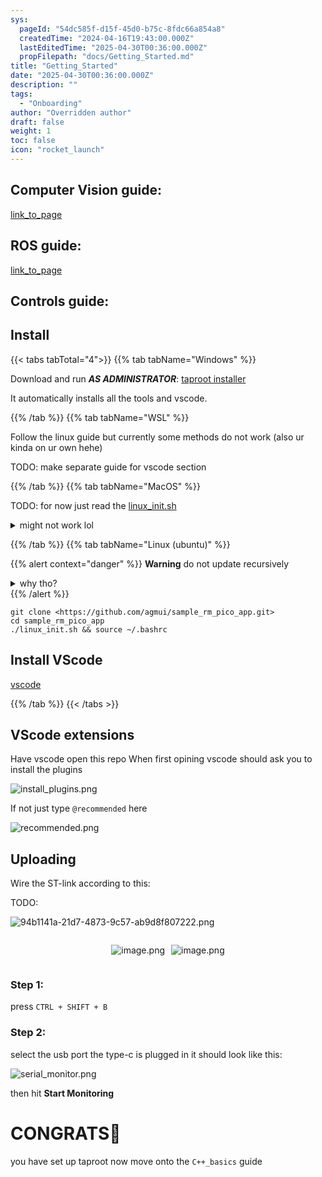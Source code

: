 ```yaml
---
sys:
  pageId: "54dc585f-d15f-45d0-b75c-8fdc66a854a8"
  createdTime: "2024-04-16T19:43:00.000Z"
  lastEditedTime: "2025-04-30T00:36:00.000Z"
  propFilepath: "docs/Getting_Started.md"
title: "Getting_Started"
date: "2025-04-30T00:36:00.000Z"
description: ""
tags:
  - "Onboarding"
author: "Overridden author"
draft: false
weight: 1
toc: false
icon: "rocket_launch"
---
```


## Computer Vision guide:

[link_to_page](86d45bc0-388b-4d26-8848-44f255f73d0e)

## ROS guide:

[link_to_page](3c76c1de-ec8f-46d6-8b0a-294005edc2d5)

## Controls guide:

## Install

{{< tabs tabTotal="4">}}
{{% tab tabName="Windows" %}}

Download and run _**AS ADMINISTRATOR**_: [taproot installer](https://github.com/Thornbots/TeachingFreshies/releases/tag/1.0)

It automatically installs all the tools and vscode.

{{% /tab %}}
{{% tab tabName="WSL" %}}

Follow the linux guide but currently some methods do not work (also ur kinda on ur own hehe)

TODO: make separate guide for vscode section

{{% /tab %}}
{{% tab tabName="MacOS" %}}

TODO: for now just read the [linux_init.sh](https://github.com/agmui/sample_rm_pico_app/blob/main/linux_init.sh)

<details>
<summary>might not work lol</summary>

`brew install libusb pkg-config`

Next install: [vscode](https://code.visualstudio.com/Download)

</details>

{{% /tab %}}
{{% tab tabName="Linux (ubuntu)" %}}

{{% alert context="danger" %}}
**Warning** do not update recursively
<details>
<summary>why tho?</summary>
There are some submodules that may go on for a while (like tinyusb) and I highly
recommend you don't need to get them.
If you want to see what submodules I update just look in `linux_init.sh`
</details>
{{% /alert %}}

```shell
git clone <https://github.com/agmui/sample_rm_pico_app.git>
cd sample_rm_pico_app
./linux_init.sh && source ~/.bashrc
```

## Install VScode

[vscode](https://code.visualstudio.com/Download)

{{% /tab %}}
{{< /tabs >}}

## VScode extensions

Have vscode open this repo
When first opining vscode should ask you to install the plugins

![install_plugins.png](https://prod-files-secure.s3.us-west-2.amazonaws.com/d518164a-d88e-44d1-a4ee-3adb3bd8bce0/89bd30f0-1825-4e77-867b-0a41ce370880/install_plugins.png?X-Amz-Algorithm=AWS4-HMAC-SHA256&X-Amz-Content-Sha256=UNSIGNED-PAYLOAD&X-Amz-Credential=ASIAZI2LB4662BZRLKKJ%2F20250515%2Fus-west-2%2Fs3%2Faws4_request&X-Amz-Date=20250515T070911Z&X-Amz-Expires=3600&X-Amz-Security-Token=IQoJb3JpZ2luX2VjEG8aCXVzLXdlc3QtMiJGMEQCICjysdV5lHvFzjPqtMd56ADXNTluHmAxjxXZe1VasqTJAiBTAZZoTF8IbRTb%2F32KDE3qNcHqBos7w6VXv7G%2Fn1uAWyr%2FAwgoEAAaDDYzNzQyMzE4MzgwNSIMlVx%2FYzeus%2F75V6h9KtwDOzVHKBOYOAL2qNQcfqASFKA294BsMKMx1NwB%2FiXVvOYaFMsVn%2Fs1BuFO4t%2BLA7ert2CU9yThCtgHC8IvesdzNDl1ws27KXGvYaCAswMArMH7yHfyidLMbQ2Lpa8ZFLyVBmbT%2Bgl%2BPZFWrXyNsniybFSTB%2BbwzI0qP54q9yu1Dz8C3%2B3fuR96kqsVdf73s0aSnGoRRqVoPuAMrsa5GiaYWEzZ%2FqSSFNNjgqfTPEAiix%2B%2FIqGwooZCfXFJzFIboVbJoPqVLPlDjEt5AVXzUpOS%2FpOsMx%2B24Jgz1DXIghl90E8va8LNx63%2B0n4P%2B9C8DVJQpKiqqRm42IXoj85AW8Gw2I2ckEwD%2F1ddB1vb9%2F23uoHdmLnSiYELmoch8i877c%2F0McBTxp7DvIg%2BGxpjeQeeDsYFF7GOobkuE6dI8NT8teuaYW%2FXoX3pK7SsMJj5MNOIIg8ZACmgYERIl0tkkwJ44LYDF79WFq4xxj2hwWLdBpelW%2FRGKYS7dxN3z9QO05w4gc8wXP%2F0qSbtDFLtEG7FM34fK0AIdIsP2TODFnKZZ5kEvWuOGOtB48RPuaYUjz%2FOOhA6lippIWHIeTlTlpMtIovRvdFvpdx6vq22M9BRSSECEnF3FS4YB%2BQQA7ow7ZyWwQY6pgH%2FVoGQuSTQG%2FmIvf9MwZeWCDDDlnJupzCJEYoweCp1Ly6b5zsljED44GfBYbcZ88azDkZYhAIJAEWX8me8Z1p7riYm8kIpmWshBAwHfrkEu5n4x%2BlImQw9AY%2B0urq5U7Gcm7RdwremzDC5%2BxDeb493gwrZZoyDRjdTw9OFJRhvMo8c7l%2F9Sn8J2k0KR45ElXFZWJ0KmGNEdnOkBeD5SiBA06didmwZ&X-Amz-Signature=5d2a834ff2ddf8ae14a17a5f92e017857639ab92c82106861526e39513941b62&X-Amz-SignedHeaders=host&x-id=GetObject)

If not just type `@recommended` here  

![recommended.png](https://prod-files-secure.s3.us-west-2.amazonaws.com/d518164a-d88e-44d1-a4ee-3adb3bd8bce0/61e661e9-5d85-4dfc-be0d-8d2097a5e793/recommended.png?X-Amz-Algorithm=AWS4-HMAC-SHA256&X-Amz-Content-Sha256=UNSIGNED-PAYLOAD&X-Amz-Credential=ASIAZI2LB4662BZRLKKJ%2F20250515%2Fus-west-2%2Fs3%2Faws4_request&X-Amz-Date=20250515T070911Z&X-Amz-Expires=3600&X-Amz-Security-Token=IQoJb3JpZ2luX2VjEG8aCXVzLXdlc3QtMiJGMEQCICjysdV5lHvFzjPqtMd56ADXNTluHmAxjxXZe1VasqTJAiBTAZZoTF8IbRTb%2F32KDE3qNcHqBos7w6VXv7G%2Fn1uAWyr%2FAwgoEAAaDDYzNzQyMzE4MzgwNSIMlVx%2FYzeus%2F75V6h9KtwDOzVHKBOYOAL2qNQcfqASFKA294BsMKMx1NwB%2FiXVvOYaFMsVn%2Fs1BuFO4t%2BLA7ert2CU9yThCtgHC8IvesdzNDl1ws27KXGvYaCAswMArMH7yHfyidLMbQ2Lpa8ZFLyVBmbT%2Bgl%2BPZFWrXyNsniybFSTB%2BbwzI0qP54q9yu1Dz8C3%2B3fuR96kqsVdf73s0aSnGoRRqVoPuAMrsa5GiaYWEzZ%2FqSSFNNjgqfTPEAiix%2B%2FIqGwooZCfXFJzFIboVbJoPqVLPlDjEt5AVXzUpOS%2FpOsMx%2B24Jgz1DXIghl90E8va8LNx63%2B0n4P%2B9C8DVJQpKiqqRm42IXoj85AW8Gw2I2ckEwD%2F1ddB1vb9%2F23uoHdmLnSiYELmoch8i877c%2F0McBTxp7DvIg%2BGxpjeQeeDsYFF7GOobkuE6dI8NT8teuaYW%2FXoX3pK7SsMJj5MNOIIg8ZACmgYERIl0tkkwJ44LYDF79WFq4xxj2hwWLdBpelW%2FRGKYS7dxN3z9QO05w4gc8wXP%2F0qSbtDFLtEG7FM34fK0AIdIsP2TODFnKZZ5kEvWuOGOtB48RPuaYUjz%2FOOhA6lippIWHIeTlTlpMtIovRvdFvpdx6vq22M9BRSSECEnF3FS4YB%2BQQA7ow7ZyWwQY6pgH%2FVoGQuSTQG%2FmIvf9MwZeWCDDDlnJupzCJEYoweCp1Ly6b5zsljED44GfBYbcZ88azDkZYhAIJAEWX8me8Z1p7riYm8kIpmWshBAwHfrkEu5n4x%2BlImQw9AY%2B0urq5U7Gcm7RdwremzDC5%2BxDeb493gwrZZoyDRjdTw9OFJRhvMo8c7l%2F9Sn8J2k0KR45ElXFZWJ0KmGNEdnOkBeD5SiBA06didmwZ&X-Amz-Signature=9287196d1acba0fc0decc3290cad035f21ba35b7d1a41e02ffa2c8753070a944&X-Amz-SignedHeaders=host&x-id=GetObject)

## Uploading

Wire the ST-link according to this:

TODO:

![94b1141a-21d7-4873-9c57-ab9d8f807222.png](https://prod-files-secure.s3.us-west-2.amazonaws.com/d518164a-d88e-44d1-a4ee-3adb3bd8bce0/e5fad17d-ab82-4300-9f4c-505ab4b1202c/94b1141a-21d7-4873-9c57-ab9d8f807222.png?X-Amz-Algorithm=AWS4-HMAC-SHA256&X-Amz-Content-Sha256=UNSIGNED-PAYLOAD&X-Amz-Credential=ASIAZI2LB4662BZRLKKJ%2F20250515%2Fus-west-2%2Fs3%2Faws4_request&X-Amz-Date=20250515T070911Z&X-Amz-Expires=3600&X-Amz-Security-Token=IQoJb3JpZ2luX2VjEG8aCXVzLXdlc3QtMiJGMEQCICjysdV5lHvFzjPqtMd56ADXNTluHmAxjxXZe1VasqTJAiBTAZZoTF8IbRTb%2F32KDE3qNcHqBos7w6VXv7G%2Fn1uAWyr%2FAwgoEAAaDDYzNzQyMzE4MzgwNSIMlVx%2FYzeus%2F75V6h9KtwDOzVHKBOYOAL2qNQcfqASFKA294BsMKMx1NwB%2FiXVvOYaFMsVn%2Fs1BuFO4t%2BLA7ert2CU9yThCtgHC8IvesdzNDl1ws27KXGvYaCAswMArMH7yHfyidLMbQ2Lpa8ZFLyVBmbT%2Bgl%2BPZFWrXyNsniybFSTB%2BbwzI0qP54q9yu1Dz8C3%2B3fuR96kqsVdf73s0aSnGoRRqVoPuAMrsa5GiaYWEzZ%2FqSSFNNjgqfTPEAiix%2B%2FIqGwooZCfXFJzFIboVbJoPqVLPlDjEt5AVXzUpOS%2FpOsMx%2B24Jgz1DXIghl90E8va8LNx63%2B0n4P%2B9C8DVJQpKiqqRm42IXoj85AW8Gw2I2ckEwD%2F1ddB1vb9%2F23uoHdmLnSiYELmoch8i877c%2F0McBTxp7DvIg%2BGxpjeQeeDsYFF7GOobkuE6dI8NT8teuaYW%2FXoX3pK7SsMJj5MNOIIg8ZACmgYERIl0tkkwJ44LYDF79WFq4xxj2hwWLdBpelW%2FRGKYS7dxN3z9QO05w4gc8wXP%2F0qSbtDFLtEG7FM34fK0AIdIsP2TODFnKZZ5kEvWuOGOtB48RPuaYUjz%2FOOhA6lippIWHIeTlTlpMtIovRvdFvpdx6vq22M9BRSSECEnF3FS4YB%2BQQA7ow7ZyWwQY6pgH%2FVoGQuSTQG%2FmIvf9MwZeWCDDDlnJupzCJEYoweCp1Ly6b5zsljED44GfBYbcZ88azDkZYhAIJAEWX8me8Z1p7riYm8kIpmWshBAwHfrkEu5n4x%2BlImQw9AY%2B0urq5U7Gcm7RdwremzDC5%2BxDeb493gwrZZoyDRjdTw9OFJRhvMo8c7l%2F9Sn8J2k0KR45ElXFZWJ0KmGNEdnOkBeD5SiBA06didmwZ&X-Amz-Signature=abe99e3bf82b34db91f97f95c20e4d287842b5c37afbaffbd4a601cda1e894ae&X-Amz-SignedHeaders=host&x-id=GetObject)

<div style="display: flex;flex-direction: row; column-gap:10px; max-width: 630px;justify-content: center;">
<div>

![image.png](https://prod-files-secure.s3.us-west-2.amazonaws.com/d518164a-d88e-44d1-a4ee-3adb3bd8bce0/210ecb78-1116-4d7b-b9b7-2292f66fa2c2/image.png?X-Amz-Algorithm=AWS4-HMAC-SHA256&X-Amz-Content-Sha256=UNSIGNED-PAYLOAD&X-Amz-Credential=ASIAZI2LB466ZWUYKX7I%2F20250515%2Fus-west-2%2Fs3%2Faws4_request&X-Amz-Date=20250515T070917Z&X-Amz-Expires=3600&X-Amz-Security-Token=IQoJb3JpZ2luX2VjEG8aCXVzLXdlc3QtMiJIMEYCIQCFdO%2FrYRMaJ20XiBFW8IqrEwcxdEpcRTWJCXqvbsyk7AIhAL7RUrbEvGIVgtPdCUt%2FZU3%2Fb0ux5vkLC1MBgBSRvE0%2FKv8DCCgQABoMNjM3NDIzMTgzODA1Igy64JLIgL2aKxItx8Aq3APdr%2F5Sn1KJKL2HLuK48%2FNHK5JCik8%2Bkis1peBCQChoG7iKxXHediwJJ8McEh5UpGbGL0ulxjYtL%2BF16%2BLVD8a4r1n3sLVEXDfVvihHcW6TFc0faBbvXZLamYKgDmdP7kPox7h3YGhGBBWhlBQYDATkAwuMTds5hMveUM5aNLjUnDmNpDmMBhTHYsOcBherT7ZbX8lmHdRB7VLdUIvugUaXLfE4FqYrp2N5YSJqVAoDHmgtUrcbFp8Crd0n9KKC5%2FtbYQx2DhvfDEkJArEnPf6LInwZUgccGHgGzvy%2FfoQuUuevi4m147BVsBzqg554rzfCQwktBhYqvPU%2FhBdmR2njZE9OmOcjjIAIplZecR2xM%2FAZsEs7hoVpfV%2BqPQpBkZVTT0r7o3f%2F%2BzUnqmjOPmh6PpBdUPGL01qgU8QfblIgEBLInU2ohq3f3PacLVqC1gXs5j5jYi6AlXW8WlSOl34PfmdXXRTAAvBXh%2BHw8vc5ymgWWbUKkMogB%2BDBv0SCa2fvWPnAUrD%2B%2Fhp9WZl1rzXUzFeKR7Z%2FehdCYpWIGtjnks8ykJ0eiWIqj7fEupOOaKnPDJbXn1jtNKYiJV524BJDaaFJA8iJ%2BD3AezAW0pLa7onGCjXS%2Bc0OmCubRDDAnZbBBjqkAfM1N3%2Bymijz8dHWlN2qbGfQgqKofk54KO5dh8Qw1Ov6QyQrnT3AOpxe3qFP%2FXEe%2BXiqWS0mPfeimiZqboT2DNOHZbl9PVE66njnzxWacB%2FLkDsEOl8TmE%2FAbGaoDDstkuCLny2BeFyTV6grMLpKbRWV5RtVHYONGApD4rK7wCjmslJ2IG06SobKz176eWefrkli2UQYTIW5wU1ml5AG%2BdvjWt1w&X-Amz-Signature=3e7465ad1d6c8f5ddc4ac2d6a96a0947769a46ff4d0f048227dee1e0c252f107&X-Amz-SignedHeaders=host&x-id=GetObject)

</div>
<div>

![image.png](https://prod-files-secure.s3.us-west-2.amazonaws.com/d518164a-d88e-44d1-a4ee-3adb3bd8bce0/33a0fd0f-8ca6-4a86-8e09-26e95ded1fff/image.png?X-Amz-Algorithm=AWS4-HMAC-SHA256&X-Amz-Content-Sha256=UNSIGNED-PAYLOAD&X-Amz-Credential=ASIAZI2LB466QJGPUHKM%2F20250515%2Fus-west-2%2Fs3%2Faws4_request&X-Amz-Date=20250515T070918Z&X-Amz-Expires=3600&X-Amz-Security-Token=IQoJb3JpZ2luX2VjEG8aCXVzLXdlc3QtMiJHMEUCIQDMmLNKSczHZPK%2B7buN8Ybr1hiaTlwFVG9pB%2FWmxEIaXgIgThgUorUcAHe6ZLN4gHdnFA9V%2B5yG%2FSURHA%2F5gMJLU94q%2FwMIKBAAGgw2Mzc0MjMxODM4MDUiDOqe5kkFQasMKNoyKSrcA4IGScgXehLiY6sABDvJ84tWST5JJNJ98G%2FJT5vfF%2B1xYGNMvmMrSzFPEW0XpJTDQU3%2Fj21EHy8DGuXuFoXL8NWyXXHHztNkag9DM0wQQ9iQOMaunsZTsh2O9ZzNytGo2wsGSQ5tnoi%2BBbwlKMFWzJzknQUUSz6syMeGm4wbW0fnqrm1YGjCCTWqNrC1ip%2FB6TE4ml5tunnJnXbQQdy1l3M%2FxryHw5%2F4QWkDAbXUGnD9GdRqoT%2BxaQFqzqFbThyXKpaqwKrB4c0fmzVHfTIw0G1%2FdVjP8Z704L8N%2FBrWNVAfDNgD4QCiS0t50tgYPX5JKK9HmCKoanjsjMbxjSj%2FPSsRWARsBMxwa59v8la5E71vVrVYZT6gqyMO8HvwG%2FgKO%2BPx0ZFwf575rKf4acdcqNnDq4Kr%2Bt0ukYAxAfBC1%2FIQMS9WoJiQ5nTR03aHAavR5%2F5oVugskH6fprpZ4TgffZr5kW%2BeqShCyIIuesGMXj62b25r%2B12W9ITjvfjCBVfRrlwNzlSo78QriYhYwaY4TufTLAX9EISlalqRKE9pdbVke5svj6Yg9Q6NjpuczMBBprS6Vifr3%2BgZ1FL%2BTwhvHaGutvzdEVD4BHbdfYMWs%2FIeUmJkpwMe73EBKi%2BeMM6dlsEGOqUB5ocfmrQPsoS2car7sVQ57nEjtM2s8QhWID4K8idBY9Ay%2FNHUWM%2Fke7VTjuqlZ6%2BYiYxRIEKIxY4hb3W3LooCat9tLsSfiFqNGf3pigB6Y%2FyHYP7NDqFMBU2u4xza3TfNe05Kt2n0w%2BSetVuITxEf5fnmkcjqMnDS9u0f3S2F4uID%2FqfC%2BoSQDOTVUsN96DUcftzpe%2B5iyBbS0hU6OCy1PckFGASC&X-Amz-Signature=16d0704dfb811e4969f28d765010dd9998c57454e25f1ae6781380f177e6b850&X-Amz-SignedHeaders=host&x-id=GetObject)

</div>
</div>

### Step 1:

press `CTRL + SHIFT + B`

### Step 2:

select the usb port the type-c is plugged in it should look like this:

![serial_monitor.png](https://prod-files-secure.s3.us-west-2.amazonaws.com/d518164a-d88e-44d1-a4ee-3adb3bd8bce0/f03f4774-05d4-4393-b6a0-d5efb6d315ab/serial_monitor.png?X-Amz-Algorithm=AWS4-HMAC-SHA256&X-Amz-Content-Sha256=UNSIGNED-PAYLOAD&X-Amz-Credential=ASIAZI2LB4662BZRLKKJ%2F20250515%2Fus-west-2%2Fs3%2Faws4_request&X-Amz-Date=20250515T070911Z&X-Amz-Expires=3600&X-Amz-Security-Token=IQoJb3JpZ2luX2VjEG8aCXVzLXdlc3QtMiJGMEQCICjysdV5lHvFzjPqtMd56ADXNTluHmAxjxXZe1VasqTJAiBTAZZoTF8IbRTb%2F32KDE3qNcHqBos7w6VXv7G%2Fn1uAWyr%2FAwgoEAAaDDYzNzQyMzE4MzgwNSIMlVx%2FYzeus%2F75V6h9KtwDOzVHKBOYOAL2qNQcfqASFKA294BsMKMx1NwB%2FiXVvOYaFMsVn%2Fs1BuFO4t%2BLA7ert2CU9yThCtgHC8IvesdzNDl1ws27KXGvYaCAswMArMH7yHfyidLMbQ2Lpa8ZFLyVBmbT%2Bgl%2BPZFWrXyNsniybFSTB%2BbwzI0qP54q9yu1Dz8C3%2B3fuR96kqsVdf73s0aSnGoRRqVoPuAMrsa5GiaYWEzZ%2FqSSFNNjgqfTPEAiix%2B%2FIqGwooZCfXFJzFIboVbJoPqVLPlDjEt5AVXzUpOS%2FpOsMx%2B24Jgz1DXIghl90E8va8LNx63%2B0n4P%2B9C8DVJQpKiqqRm42IXoj85AW8Gw2I2ckEwD%2F1ddB1vb9%2F23uoHdmLnSiYELmoch8i877c%2F0McBTxp7DvIg%2BGxpjeQeeDsYFF7GOobkuE6dI8NT8teuaYW%2FXoX3pK7SsMJj5MNOIIg8ZACmgYERIl0tkkwJ44LYDF79WFq4xxj2hwWLdBpelW%2FRGKYS7dxN3z9QO05w4gc8wXP%2F0qSbtDFLtEG7FM34fK0AIdIsP2TODFnKZZ5kEvWuOGOtB48RPuaYUjz%2FOOhA6lippIWHIeTlTlpMtIovRvdFvpdx6vq22M9BRSSECEnF3FS4YB%2BQQA7ow7ZyWwQY6pgH%2FVoGQuSTQG%2FmIvf9MwZeWCDDDlnJupzCJEYoweCp1Ly6b5zsljED44GfBYbcZ88azDkZYhAIJAEWX8me8Z1p7riYm8kIpmWshBAwHfrkEu5n4x%2BlImQw9AY%2B0urq5U7Gcm7RdwremzDC5%2BxDeb493gwrZZoyDRjdTw9OFJRhvMo8c7l%2F9Sn8J2k0KR45ElXFZWJ0KmGNEdnOkBeD5SiBA06didmwZ&X-Amz-Signature=7624300a979b5b736dc67fcb35d9d823a5342dabf82e53de20fd39ba41842fc5&X-Amz-SignedHeaders=host&x-id=GetObject)

then hit **Start Monitoring**

# CONGRATS🎉

you have set up taproot now move onto the `C++_basics` guide
